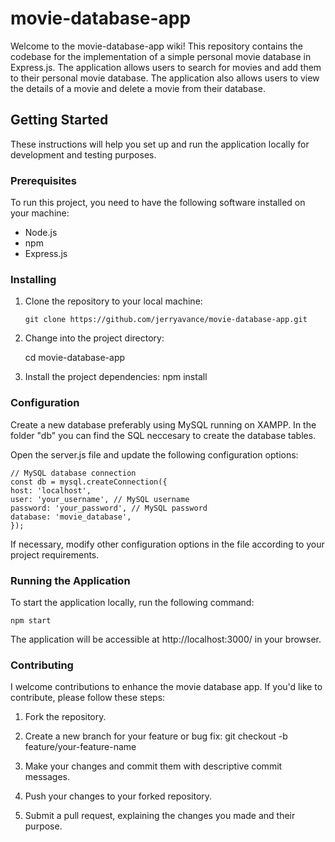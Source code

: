 # movie-database-app
Welcome to the movie-database-app wiki!
This repository contains the codebase for the implementation of a simple personal movie database in Express.js. The application allows users to search for movies and add them to their personal movie database. The application also allows users to view the details of a movie and delete a movie from their database.

## Getting Started

These instructions will help you set up and run the application locally for development and testing purposes.

### Prerequisites

To run this project, you need to have the following software installed on your machine:

- Node.js
- npm
- Express.js

### Installing

1.  Clone the repository to your local machine:

        git clone https://github.com/jerryavance/movie-database-app.git

2.  Change into the project directory:

    cd movie-database-app

3.  Install the project dependencies:
    npm install

### Configuration

Create a new database preferably using MySQL running on XAMPP. 
In the folder "db" you can find the SQL neccesary to create the database tables.

Open the server.js file and update the following configuration options:

    // MySQL database connection
    const db = mysql.createConnection({
    host: 'localhost',
    user: 'your_username', // MySQL username
    password: 'your_password', // MySQL password
    database: 'movie_database',
    });

If necessary, modify other configuration options in the file according to your project requirements.

### Running the Application

To start the application locally, run the following command:

    npm start

The application will be accessible at http://localhost:3000/ in your browser.

### Contributing

I welcome contributions to enhance the movie database app. If you'd like to contribute, please follow these steps:

1. Fork the repository.

2. Create a new branch for your feature or bug fix:
   git checkout -b feature/your-feature-name
3. Make your changes and commit them with descriptive commit messages.

4. Push your changes to your forked repository.

5. Submit a pull request, explaining the changes you made and their purpose.
